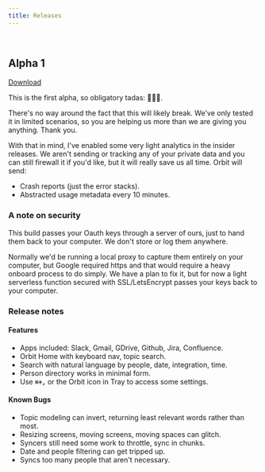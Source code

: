 ```yaml
---
title: Releases
---
```


<br />

## Alpha 1

[Download](https://orbitauth.com/download)

This is the first alpha, so obligatory tadas: 🎉🎉🎉.

There's no way around the fact that this will likely break. We've only tested it in limited scenarios, so you are helping us more than we are giving you anything. Thank you.

With that in mind, I've enabled some very light analytics in the insider releases. We aren't sending or tracking any of your private data and you can still firewall it if you'd like, but it will really save us all time. Orbit will send:

- Crash reports (just the error stacks).
- Abstracted usage metadata every 10 minutes.

### A note on security

This build passes your Oauth keys through a server of ours, just to hand them back to your computer. We don't store or log them anywhere.

Normally we'd be running a local proxy to capture them entirely on your computer, but Google required https and that would require a heavy onboard process to do simply. We have a plan to fix it, but for now a light serverless function secured with SSL/LetsEncrypt passes your keys back to your computer.

### Release notes

#### Features

- Apps included: Slack, Gmail, GDrive, Github, Jira, Confluence.
- Orbit Home with keyboard nav, topic search.
- Search with natural language by people, date, integration, time.
- Person directory works in minimal form.
- Use **`⌘+,`** or the Orbit icon in Tray to access some settings.

#### Known Bugs

- Topic modeling can invert, returning least relevant words rather than most.
- Resizing screens, moving screens, moving spaces can glitch.
- Syncers still need some work to throttle, sync in chunks.
- Date and people filtering can get tripped up.
- Syncs too many people that aren't necessary.

<br />
